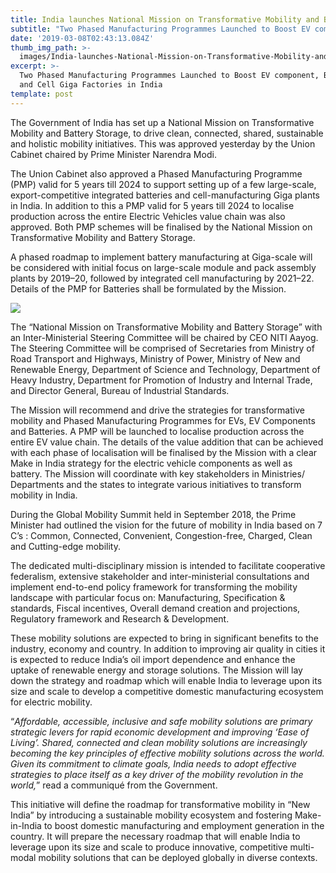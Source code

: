 ```yaml
---
title: India launches National Mission on Transformative Mobility and Battery Storage
subtitle: "Two Phased Manufacturing Programmes Launched to Boost EV component, Battery and Cell Giga Factories in\_India"
date: '2019-03-08T02:43:13.084Z'
thumb_img_path: >-
  images/India-launches-National-Mission-on-Transformative-Mobility-and-Battery-Storage/1*pl-GudfbUMpNQVnyYwZHCQ.jpeg
excerpt: >-
  Two Phased Manufacturing Programmes Launched to Boost EV component, Battery
  and Cell Giga Factories in India
template: post
---
```

The Government of India has set up a National Mission on Transformative Mobility and Battery Storage, to drive clean, connected, shared, sustainable and holistic mobility initiatives. This was approved yesterday by the Union Cabinet chaired by Prime Minister Narendra Modi.

The Union Cabinet also approved a Phased Manufacturing Programme (PMP) valid for 5 years till 2024 to support setting up of a few large-scale, export-competitive integrated batteries and cell-manufacturing Giga plants in India. In addition to this a PMP valid for 5 years till 2024 to localise production across the entire Electric Vehicles value chain was also approved. Both PMP schemes will be finalised by the National Mission on Transformative Mobility and Battery Storage.

A phased roadmap to implement battery manufacturing at Giga-scale will be considered with initial focus on large-scale module and pack assembly plants by 2019–20, followed by integrated cell manufacturing by 2021–22. Details of the PMP for Batteries shall be formulated by the Mission.

![](/images/India-launches-National-Mission-on-Transformative-Mobility-and-Battery-Storage/1*pl-GudfbUMpNQVnyYwZHCQ.jpeg)

The “National Mission on Transformative Mobility and Battery Storage” with an Inter-Ministerial Steering Committee will be chaired by CEO NITI Aayog. The Steering Committee will be comprised of Secretaries from Ministry of Road Transport and Highways, Ministry of Power, Ministry of New and Renewable Energy, Department of Science and Technology, Department of Heavy Industry, Department for Promotion of Industry and Internal Trade, and Director General, Bureau of Industrial Standards.

The Mission will recommend and drive the strategies for transformative mobility and Phased Manufacturing Programmes for EVs, EV Components and Batteries. A PMP will be launched to localise production across the entire EV value chain. The details of the value addition that can be achieved with each phase of localisation will be finalised by the Mission with a clear Make in India strategy for the electric vehicle components as well as battery. The Mission will coordinate with key stakeholders in Ministries/ Departments and the states to integrate various initiatives to transform mobility in India.

During the Global Mobility Summit held in September 2018, the Prime Minister had outlined the vision for the future of mobility in India based on 7 C’s : Common, Connected, Convenient, Congestion-free, Charged, Clean and Cutting-edge mobility.

The dedicated multi-disciplinary mission is intended to facilitate cooperative federalism, extensive stakeholder and inter-ministerial consultations and implement end-to-end policy framework for transforming the mobility landscape with particular focus on: Manufacturing, Specification & standards, Fiscal incentives, Overall demand creation and projections, Regulatory framework and Research & Development.

These mobility solutions are expected to bring in significant benefits to the industry, economy and country. In addition to improving air quality in cities it is expected to reduce India’s oil import dependence and enhance the uptake of renewable energy and storage solutions. The Mission will lay down the strategy and roadmap which will enable India to leverage upon its size and scale to develop a competitive domestic manufacturing ecosystem for electric mobility.

“*Affordable, accessible, inclusive and safe mobility solutions are primary strategic levers for rapid economic development and improving ‘Ease of Living’. Shared, connected and clean mobility solutions are increasingly becoming the key principles of effective mobility solutions across the world. Given its commitment to climate goals, India needs to adopt effective strategies to place itself as a key driver of the mobility revolution in the world,*” read a communiqué from the Government.

This initiative will define the roadmap for transformative mobility in “New India” by introducing a sustainable mobility ecosystem and fostering Make-in-India to boost domestic manufacturing and employment generation in the country. It will prepare the necessary roadmap that will enable India to leverage upon its size and scale to produce innovative, competitive multi-modal mobility solutions that can be deployed globally in diverse contexts.
